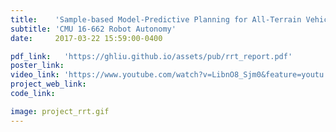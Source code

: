 ```yaml
---
title:    'Sample-based Model-Predictive Planning for All-Terrain Vehicle'
subtitle: 'CMU 16-662 Robot Autonomy'
date:     2017-03-22 15:59:00-0400

pdf_link:   'https://ghliu.github.io/assets/pub/rrt_report.pdf'
poster_link:
video_link: 'https://www.youtube.com/watch?v=LibnO8_Sjm0&feature=youtu.be'
project_web_link:
code_link:

image: project_rrt.gif
---
```


